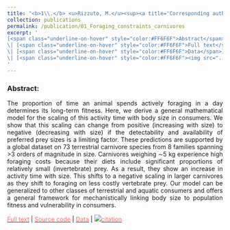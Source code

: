 ```yaml
---
title: "<b>1\\.</b> <u>Rizzuto, M.</u><sup><a title='Corresponding author'>✉</a></sup>, Carbone, C. and Pawar, S. (2018). **Foraging constraints reverse the scaling of activity time in carnivores.** Nature Ecology and Evolution, 2(2), 247–253."
collection: publications
permalink: /publication/01_Foraging_constraints_carnivores
excerpt: '
[<span class="underline-on-hover" style="color:#FF6F6F">Abstract</span>](../publication/01_Foraging_constraints_carnivores)
\| [<span class="underline-on-hover" style="color:#FF6F6F">Full text</span>](http://rdcu.be/Ajqp)
\| [<span class="underline-on-hover" style="color:#FF6F6F">Data</span>](https://doi.org/10.6084/m9.figshare.5464150) and [<span class="underline-on-hover" style="color:#FF6F6F">Code</span>](https://doi.org/10.6084/m9.figshare.5466295)
\| [<span class="underline-on-hover" style="color:#FF6F6F"><img src="../images/bibtex.svg">citation</span>](../bibtex/01_Foraging_constraints_carnivores.bib)
'
---
```


### Abstract:

<p style='text-align: justify;'>
The proportion of time an animal spends actively foraging in a day determines its long-term fitness. Here, we derive a general mathematical model for the scaling of this activity time with body size in consumers. We show that this scaling can change from positive (increasing with size) to negative (decreasing with size) if the detectability and availability of preferred prey sizes is a limiting factor. These predictions are supported by a global dataset on 73 terrestrial carnivore species from 8 families spanning &gt;3 orders of magnitude in size. Carnivores weighing &sim;5 kg experience high foraging costs because their diets include significant proportions of relatively small (invertebrate) prey. As a result, they show an increase in activity time with size. This shifts to a negative scaling in larger carnivores as they shift to foraging on less costly vertebrate prey. Our model can be generalized to other classes of terrestrial and aquatic consumers and offers a general framework for mechanistically linking body size to population fitness and vulnerability in consumers.
</p>

[<span class="underline-on-hover" style="color:#FF6F6F">Full text</span>](http://rdcu.be/Ajqp)
\| [<span class="underline-on-hover" style="color:#FF6F6F">Source code</span>](https://doi.org/10.6084/m9.figshare.5466295)
\| [<span class="underline-on-hover" style="color:#FF6F6F">Data</span>](https://doi.org/10.6084/m9.figshare.5464150)
\| [<span class="underline-on-hover" style="color:#FF6F6F"><img src="../images/bibtex.svg">citation</span>](../bibtex/01_Foraging_constraints_carnivores.bib)

